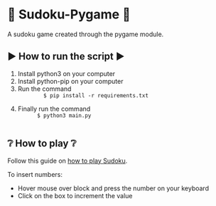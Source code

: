 # 📃 Sudoku-Pygame 📃
A sudoku game created through the pygame module.

## ▶️ How to run the script ▶️
<ol>
  <li>Install python3 on your computer</li>
  <li>Install python-pip on your computer</li>
  <li>Run the command
      <code>
        $ pip install -r requirements.txt
      </code>
  </li>
  <li>Finally run the command
    <code>
      $ python3 main.py
    </code>
  </li> 
</ol>



## ❔ How to play ❔
Follow this guide on [how to play Sudoku](https://sudoku.com/how-to-play/sudoku-rules-for-complete-beginners/).

To insert numbers:
<ul>
  <li>Hover mouse over block and press the number on your keyboard</li>
  <li>Click on the box to increment the value</li>
</ul>
